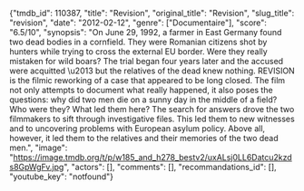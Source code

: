 {"tmdb_id": 110387, "title": "Revision", "original_title": "Revision", "slug_title": "revision", "date": "2012-02-12", "genre": ["Documentaire"], "score": "6.5/10", "synopsis": "On June 29, 1992, a farmer in East Germany found two dead bodies in a cornfield. They were Romanian citizens shot by hunters while trying to cross the external EU border. Were they really mistaken for wild boars? The trial began four years later and the accused were acquitted \u2013 but the relatives of the dead knew nothing. REVISION is the filmic reworking of a case that appeared to be long closed. The film not only attempts to document what really happened, it also poses the questions: why did two men die on a sunny day in the middle of a field? Who were they? What led them here? The search for answers drove the two filmmakers to sift through investigative files. This led them to new witnesses and to uncovering problems with European asylum policy. Above all, however, it led them to the relatives and their memories of the two dead men.", "image": "https://image.tmdb.org/t/p/w185_and_h278_bestv2/uxALsj0LL6Datcu2kzds8GpWgFv.jpg", "actors": [], "comments": [], "recommandations_id": [], "youtube_key": "notfound"}